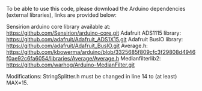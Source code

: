 To be able to use this code, please download the Arduino dependencies (external libraries), links are provided below:

Sensirion arduino core library available at: https://github.com/Sensirion/arduino-core.git
Adafruit ADS1115 library: https://github.com/adafruit/Adafruit_ADS1X15.git
Adafruit BusIO library: https://github.com/adafruit/Adafruit_BusIO.git
Average.h: https://github.com/kbowerma/arduino/blob/3325685f809cfc3f29808d4946f0ae92c6fa6054/libraries/Average/Average.h
Medianfilterlib2: https://github.com/warhog/Arduino-MedianFilter.git

Modifications:
StringSplitter.h must be changed in line 14 to (at least) MAX=15.
